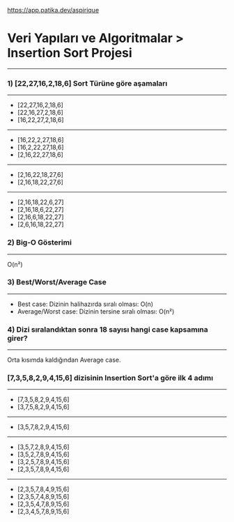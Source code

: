 https://app.patika.dev/aspirique

# Veri Yapıları ve Algoritmalar > Insertion Sort Projesi
---
### 1) [22,27,16,2,18,6] Sort Türüne göre aşamaları
---
* [22,27,16,2,18,6]
* [22,16,27,2,18,6]
* [16,22,27,2,18,6]
---
* [16,22,2,27,18,6]
* [16,2,22,27,18,6]
* [2,16,22,27,18,6]
---
* [2,16,22,18,27,6]
* [2,16,18,22,27,6]
---
* [2,16,18,22,6,27]
* [2,16,18,6,22,27]
* [2,16,6,18,22,27]
* [2,6,16,18,22,27]

### 2) Big-O Gösterimi
---
O(n²)

### 3) Best/Worst/Average Case
---
* Best case: Dizinin halihazırda sıralı olması: O(n)
* Average/Worst case: Dizinin tersine sıralı olması: O(n²)

### 4) Dizi sıralandıktan sonra 18 sayısı hangi case kapsamına girer?
---
Orta kısımda kaldığından Average case.

### [7,3,5,8,2,9,4,15,6] dizisinin Insertion Sort'a göre ilk 4 adımı
---
* [7,3,5,8,2,9,4,15,6]
* [3,7,5,8,2,9,4,15,6]
---
* [3,5,7,8,2,9,4,15,6]
---
* [3,5,7,2,8,9,4,15,6]
* [3,5,2,7,8,9,4,15,6]
* [3,2,5,7,8,9,4,15,6]
* [2,3,5,7,8,9,4,15,6]
---
* [2,3,5,7,8,4,9,15,6]
* [2,3,5,7,4,8,9,15,6]
* [2,3,5,4,7,8,9,15,6]
* [2,3,4,5,7,8,9,15,6]
